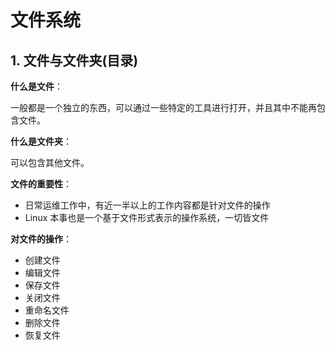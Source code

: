 # 文件系统

## 1. 文件与文件夹(目录)

**什么是文件**：

一般都是一个独立的东西，可以通过一些特定的工具进行打开，并且其中不能再包含文件。

**什么是文件夹**：

可以包含其他文件。

**文件的重要性**：

* 日常运维工作中，有近一半以上的工作内容都是针对文件的操作
* Linux 本事也是一个基于文件形式表示的操作系统，一切皆文件

**对文件的操作**：

* 创建文件
* 编辑文件
* 保存文件
* 关闭文件
* 重命名文件
* 删除文件
* 恢复文件